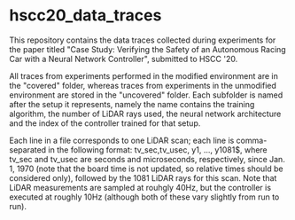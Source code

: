 # hscc20_data_traces

This repository contains the data traces collected during experiments for the paper titled "Case Study: Verifying the Safety of an Autonomous Racing Car with a Neural Network Controller", submitted to HSCC '20.

All traces from experiments performed in the modified environment are in the "covered" folder, whereas traces from experiments in the unmodified environment are stored in the "uncovered" folder. Each subfolder is named after the setup it represents, namely the name contains the training algorithm, the number of LiDAR rays used, the neural network architecture and the index of the controller trained for that setup.

Each line in a file corresponds to one LiDAR scan; each line is comma-separated in the following format: tv_sec,tv_usec, y1,
..., y1081$, where tv_sec and tv_usec are seconds and microseconds, respectively, since Jan. 1, 1970 (note that the board
time is not updated, so relative times should be considered only), followed by the 1081 LiDAR rays for this scan. Note that LiDAR measurements are sampled at rouhgly 40Hz, but the controller is executed at roughly 10Hz (although both of these vary slightly from run to run).
